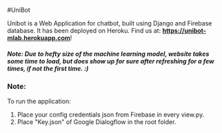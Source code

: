 #UniBot

Unibot is a Web Application for chatbot, built using Django and Firebase database. It has been deployed on Heroku.
Find us at: **https://unibot-mlab.herokuapp.com**!
##### Note: Due to hefty size of the machine learning model, website takes some time to load, but does show up for sure after refreshing for a few times, if not the first time. :)

### Note:
To run the application:
1) Place your config credentials json from Firebase in every view.py.
2) Place "Key.json" of Google Dialogflow in the root folder.
